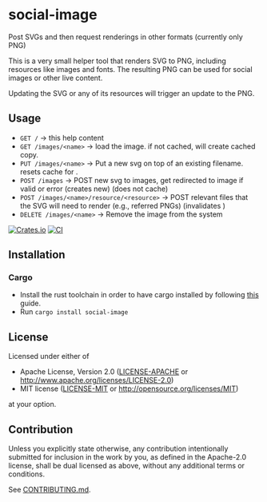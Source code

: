 # social-image

Post SVGs and then request renderings in other formats (currently only PNG)

This is a very small helper tool that renders SVG to PNG,
including resources like images and fonts. The resulting PNG
can be used for social images or other live content.

Updating the SVG or any of its resources will trigger an update to the PNG.

## Usage

- `GET /` -> this help content
- `GET /images/<name>` -> load the image. if not cached, will create cached copy.
- `PUT /images/<name>` -> Put a new svg on top of an existing filename. resets cache for <name>.
- `POST /images` -> POST new svg to images, get redirected to image if valid or error (creates new) (does not cache)
- `POST /images/<name>/resource/<resource>` -> POST relevant files that the SVG will need to render (e.g., referred PNGs) (invalidates <name>)
- `DELETE /images/<name>` -> Remove the image from the system

[![Crates.io](https://img.shields.io/crates/v/social-image.svg)](https://crates.io/crates/social-image)
[![CI](https://github.com/clord/social-image/workflows/CI/badge.svg)](https://github.com/clord/social-image/actions)

## Installation

### Cargo

* Install the rust toolchain in order to have cargo installed by following
  [this](https://www.rust-lang.org/tools/install) guide.
* Run `cargo install social-image`

## License

Licensed under either of

* Apache License, Version 2.0
   ([LICENSE-APACHE](LICENSE-APACHE) or http://www.apache.org/licenses/LICENSE-2.0)
* MIT license
   ([LICENSE-MIT](LICENSE-MIT) or http://opensource.org/licenses/MIT)

at your option.

## Contribution

Unless you explicitly state otherwise, any contribution intentionally submitted
for inclusion in the work by you, as defined in the Apache-2.0 license, shall be
dual licensed as above, without any additional terms or conditions.

See [CONTRIBUTING.md](CONTRIBUTING.md).
